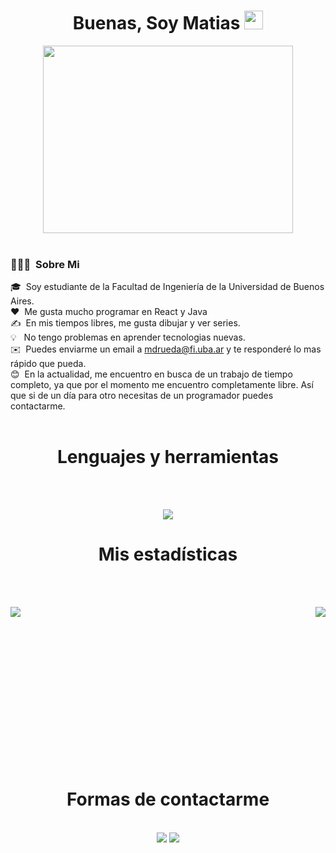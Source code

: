 <div align= "center" >
	<h1>Buenas, Soy Matias <img src="https://media.giphy.com/media/hvRJCLFzcasrR4ia7z/giphy.gif" width="30"></h1></h1>
	 <img height="300" width="400" src="https://media.giphy.com/media/SWoSkN6DxTszqIKEqv/giphy.gif">
	<br><br>
</div>

### 👨🏻‍💻 &nbsp;Sobre Mi
🎓 &nbsp;Soy estudiante de la Facultad de Ingeniería de la Universidad de Buenos Aires.\
❤️&nbsp;&nbsp;Me gusta mucho programar en React y Java\
✍️ &nbsp;En mis tiempos libres, me gusta dibujar y ver series.\
💡 &nbsp;&nbsp;No tengo problemas en aprender tecnologias nuevas.\
✉️ &nbsp;Puedes enviarme un email a mdrueda@fi.uba.ar y te responderé lo mas rápido que pueda. \
:blush:&nbsp; En la actualidad, me encuentro en busca de un trabajo de tiempo completo, ya que por el momento me encuentro completamente libre. Así que si de un día para otro necesitas de un programador puedes contactarme.
<br><br>

<div align="center">
<h1>Lenguajes y herramientas</h1>
<br><br>
	
<p align="center">
<img src="https://skillicons.dev/icons?i=js,html,css,typescript,jest,nodejs,bootstrap,java,maven,c,clojure,python,react,express,mysql,vscode&perline=8"/>
</p>
</div>
<h1 align="center">Mis estadísticas</h1>
<br><br>

<p><img align="left" src="http://github-readme-streak-stats.herokuapp.com?user=MatiasRueda&theme=slateorange&hide_border=true&border_radius=5.4&locale=es"  /></p>
<p>&nbsp;<img align="right" src="https://github-readme-stats.vercel.app/api/top-langs/?username=MatiasRueda"/></p>
<br><br><br><br><br><br><br><br><br><br><br><br><br>


<div align="center">
<h1>Formas de contactarme</h1>
<br>
<a href="https://www.linkedin.com/in/matias-rueda-00b787291/"><img src="https://img.shields.io/badge/-Matias%20Rueda-0077B5?style=flat&logo=Linkedin&logoColor=white"/></a>
<a href="mdrueda@fi.uba.ar"><img src="https://img.shields.io/badge/-mdrueda@fi.uba.ar-D14836?style=flat&logo=Gmail&logoColor=white"/></a>
</div>

